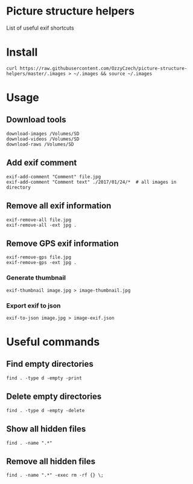 # Picture structure helpers

List of useful exif shortcuts

# Install

```
curl https://raw.githubusercontent.com/OzzyCzech/picture-structure-helpers/master/.images > ~/.images && source ~/.images
```

# Usage

##  Download tools

```
download-images /Volumes/SD
download-videos /Volumes/SD
download-raws /Volumes/SD
```

## Add exif comment

```
exif-add-comment "Comment" file.jpg
exif-add-comment "Comment text" ./2017/01/24/*  # all images in directory
```

## Remove all exif information

```
exif-remove-all file.jpg
exif-remove-all -ext jpg .
```

## Remove GPS exif information

```
exif-remove-gps file.jpg
exif-remove-gps -ext jpg .
```

### Generate thumbnail

```
exif-thumbnail image.jpg > image-thumbnail.jpg
```

### Export exif to json

```
exif-to-json image.jpg > image-exif.json
```

# Useful commands

## Find empty directories

```
find . -type d -empty -print
```

## Delete empty directories

```
find . -type d -empty -delete
```

## Show all hidden files

```
find . -name ".*"
```

## Remove all hidden files

```
find . -name ".*" -exec rm -rf {} \;
```

